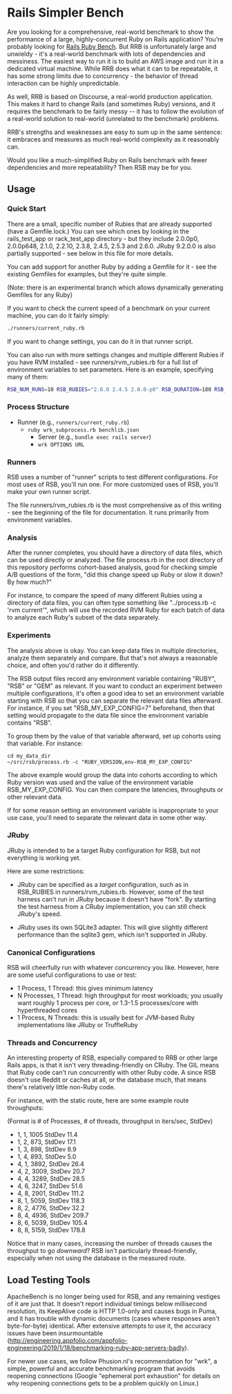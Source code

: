 # Rails Simpler Bench

Are you looking for a comprehensive, real-world benchmark to show the
performance of a large, highly-concurrent Ruby on Rails application?
You're probably looking for [Rails Ruby
Bench](https://github.com/noahgibbs/rails_ruby_bench). But RRB is
unfortunately large and unwieldy - it's a real-world benchmark with
lots of dependencies and messiness. The easiest way to run it is to
build an AWS image and run it in a dedicated virtual machine. While
RRB does what it can to be repeatable, it has some strong limits due
to concurrency - the behavior of thread interaction can be highly
unpredictable.

As well, RRB is based on Discourse, a real-world production
application. This makes it hard to change Rails (and sometimes Ruby)
versions, and it requires the benchmark to be fairly messy -- it has
to follow the evolution of a real-world solution to real-world
(unrelated to the benchmark) problems.

RRB's strengths and weaknesses are easy to sum up in the same
sentence: it embraces and measures as much real-world complexity as it
reasonably can.

Would you like a much-simplified Ruby on Rails benchmark with fewer
dependencies and more repeatability? Then RSB may be for you.

## Usage

### Quick Start

There are a small, specific number of Rubies that are already supported (have a Gemfile.lock.) You can see which ones by looking in the rails_test_app or rack_test_app directory - but they include 2.0.0p0, 2.0.0p648, 2.1.0, 2.2.10, 2.3.8, 2.4.5, 2.5.3 and 2.6.0. JRuby 9.2.0.0 is also partially supported - see below in this file for more details.

You can add support for another Ruby by adding a Gemfile for it - see the existing Gemfiles for examples, but they're quite simple.

(Note: there is an experimental branch which allows dynamically generating Gemfiles for any Ruby)

If you want to check the current speed of a benchmark on your current machine, you can do it fairly simply:

```bash
./runners/current_ruby.rb
```

If you want to change settings, you can do it in that runner script.

You can also run with more settings changes and multiple different Rubies if you have RVM installed - see runners/rvm_rubies.rb for a full list of environment variables to set parameters. Here is an example, specifying many of them:

```bash
RSB_NUM_RUNS=10 RSB_RUBIES="2.6.0 2.4.5 2.0.0-p0" RSB_DURATION=180 RSB_WARMUP=20 RSB_FRAMEWORKS=rack RSB_APP_SERVER=puma RSB_PROCESSES=1 RSB_THREADS=1 ./runners/rvm_rubies.rb
```

### Process Structure

* Runner (e.g., `runners/current_ruby.rb`)
  * `ruby wrk_subprocess.rb benchlib.json`
    * Server (e.g., `bundle exec rails server`)
    * `wrk OPTIONS URL`

### Runners

RSB uses a number of "runner" scripts to test different
configurations. For most uses of RSB, you'll run one. For more
customized uses of RSB, you'll make your own runner script.

The file runners/rvm_rubies.rb is the most comprehensive as of this
writing - see the beginning of the file for documentation. It runs
primarily from environment variables.

### Analysis

After the runner completes, you should have a directory of data files,
which can be used directly or analyzed. The file process.rb in the
root directory of this repository performs cohort-based analysis, good
for checking simple A/B questions of the form, "did this change speed
up Ruby or slow it down? By how much?"

For instance, to compare the speed of many different Rubies using a
directory of data files, you can often type something like
"../process.rb -c 'rvm current'", which will use the recorded RVM Ruby
for each batch of data to analyze each Ruby's subset of the data
separately.

### Experiments

The analysis above is okay. You can keep data files in multiple
directories, analyze them separately and compare. But that's not
always a reasonable choice, and often you'd rather do it differently.

The RSB output files record any environment variable containing
"RUBY", "RSB" or "GEM" as relevant. If you want to conduct an
experiment between multiple configurations, it's often a good idea to
set an environment variable starting with RSB so that you can separate
the relevant data files afterward. For instance, if you set
"RSB_MY_EXP_CONFIG=7" beforehand, then that setting would propagate to
the data file since the environment variable contains "RSB".

To group them by the value of that variable afterward, set up cohorts
using that variable. For instance:

```
cd my_data_dir
~/src/rsb/process.rb -c "RUBY_VERSION,env-RSB_MY_EXP_CONFIG"
```

The above example would group the data into cohorts according to which
Ruby version was used and the value of the environment variable
RSB_MY_EXP_CONFIG. You can then compare the latencies, throughputs
or other relevant data.

If for some reason setting an environment variable is inappropriate to
your use case, you'll need to separate the relevant data in some other
way.

### JRuby

JRuby is intended to be a target Ruby configuration for RSB, but not everything is working yet.

Here are some restrictions:

* JRuby can be specified as a *target* configuration, such as in
  RSB_RUBIES in runners/rvm_rubies.rb. However, some of the test
  harness can't run in JRuby because it doesn't have "fork".
  By starting the test harness from a CRuby implementation, you
  can still check JRuby's speed.

* JRuby uses its own SQLite3 adapter. This will give slightly
  different performance than the sqlite3 gem, which isn't
  supported in JRuby.

### Canonical Configurations

RSB will cheerfully run with whatever concurrency you like. However,
here are some useful configurations to use or test:

* 1 Process, 1 Thread: this gives minimum latency
* N Processes, 1 Thread: high throughput for most workloads; you usually
  want roughly 1 process per core, or 1.3-1.5 processes/core with
  hyperthreaded cores
* 1 Process, N Threads: this is usually best for JVM-based Ruby implementations
  like JRuby or TruffleRuby

### Threads and Concurrency

An interesting property of RSB, especially compared to RRB or other large
Rails apps, is that it isn't very threading-friendly on CRuby. The GIL
means that Ruby code can't run concurrently with other Ruby code.
A since RSB doesn't use Reddit or caches at all, or the database much,
that means there's relatively little non-Ruby code.

For instance, with the static route, here are some example route throughputs:

(Format is # of Processes, # of threads, throughput in iters/sec, StdDev)

* 1, 1, 1005  StdDev 11.4
* 1, 2, 873, StdDev 17.1
* 1, 3, 898, StdDev 8.9
* 1, 4, 893, StdDev 5.0
* 4, 1, 3892, StdDev 26.4
* 4, 2, 3009, StdDev 20.7
* 4, 4, 3289, StdDev 28.5
* 4, 6, 3247, StdDev 51.6
* 4, 8, 2901, StdDev 111.2
* 8, 1, 5059, StdDev 118.3
* 8, 2, 4776, StdDev 32.2
* 8, 4, 4936, StdDev 209.7
* 8, 6, 5039, StdDev 105.4
* 8, 8, 5159, StdDev 178.8

Notice that in many cases, increasing the number of threads causes the
throughput to go *downward*? RSB isn't particularly thread-friendly,
especially when not using the database in the measured route.

## Load Testing Tools

ApacheBench is no longer being used for RSB, and any remaining vestiges of it are just that. It doesn't report individual timings below millisecond resolution, its KeepAlive code is HTTP 1.0-only and causes bugs in Puma, and it has trouble with dynamic documents (cases where responses aren't byte-for-byte) identical. After extensive attempts to use it, the accuracy issues have been insurmountable (http://engineering.appfolio.com/appfolio-engineering/2019/1/18/benchmarking-ruby-app-servers-badly).

For newer use cases, we follow Phusion.nl's recommendation for "wrk", a simple, powerful and accurate benchmarking program that avoids reopening connections (Google "ephemeral port exhaustion" for details on why reopening connections gets to be a problem quickly on Linux.)
